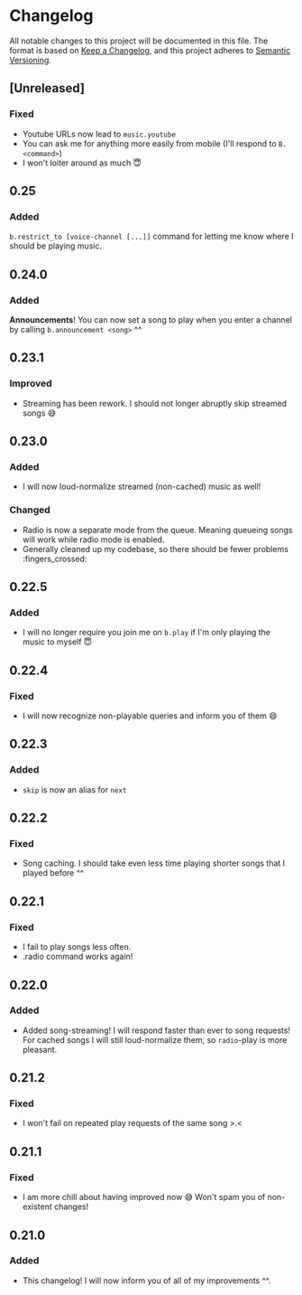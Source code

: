 

# Changelog

All notable changes to this project will be documented in this file.
The format is based on [Keep a Changelog](https://keepachangelog.com/en/1.0.0/),
and this project adheres to [Semantic Versioning](https://semver.org/spec/v2.0.0.html).

## [Unreleased]

### Fixed

* Youtube URLs now lead to `music.youtube`
* You can ask me for anything more easily from mobile (I'll respond to `B.<command>`)
* I won't loiter around as much :innocent:

## 0.25

### Added

`b.restrict_to [voice-channel [...]]` command for letting me know where I should be playing music.

## 0.24.0

### Added

**Announcements**! You can now set a song to play when you enter a channel by calling `b.announcement <song>` ^^

## 0.23.1

### Improved

+ Streaming has been rework. I should not longer abruptly skip streamed songs :sweat_smile:

## 0.23.0

### Added

+ I will now loud-normalize streamed (non-cached) music as well!

### Changed

* Radio is now a separate mode from the queue. Meaning queueing songs will work while radio mode is enabled.
* Generally cleaned up my codebase, so there should be fewer problems :fingers_crossed:

## 0.22.5

### Added

+ I will no longer require you join me on `b.play` if I'm only playing the music to myself :innocent:

## 0.22.4

### Fixed

* I will now recognize non-playable queries and inform you of them :smile:

## 0.22.3

### Added

+ `skip` is now an alias for `next`

## 0.22.2

### Fixed

* Song caching. I should take even less time playing shorter songs that I played before ^^

## 0.22.1

### Fixed

* I fail to play songs less often.
* .radio command works again!

## 0.22.0

### Added

* Added song-streaming! I will respond faster than ever to song requests!
For cached songs I will still loud-normalize them, so `radio`-play is more pleasant.

## 0.21.2

### Fixed

* I won't fail on repeated play requests of the same song >.<

## 0.21.1

### Fixed

* I am more chill about having improved now :sweat_smile: Won't spam you of non-existent changes!

## 0.21.0

### Added

* This changelog! I will now inform you of all of my improvements ^^.

